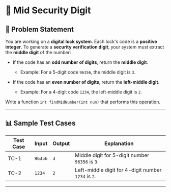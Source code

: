 # 🔐 Mid Security Digit

## 📝 Problem Statement

You are working on a **digital lock system**. Each lock's code is a **positive integer**. To generate a **security verification digit**, your system must extract the **middle digit** of the number:

- If the code has an **odd number of digits**, return the **middle digit**.
  - Example: For a 5-digit code `96356`, the middle digit is `3`.
  
- If the code has an **even number of digits**, return the **left-middle digit**.
  - Example: For a 4-digit code `1234`, the left-middle digit is `2`.

Write a function `int findMidNumber(int num)` that performs this operation.

---

## 📊 Sample Test Cases

| Test Case | Input  | Output | Explanation                                             |
|-----------|--------|--------|---------------------------------------------------------|
| TC-1      | `96356`| `3`    | Middle digit for 5-digit number `96356` is `3`.         |
| TC-2      | `1234` | `2`    | Left-middle digit for 4-digit number `1234` is `2`.     |

---
